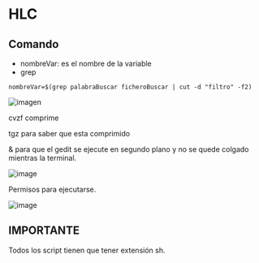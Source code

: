 # HLC







## Comando

*  nombreVar: es el nombre de la variable
*  grep


`nombreVar=$(grep palabraBuscar ficheroBuscar | cut -d "filtro" -f2)`



![imagen](https://github.com/ERICKBOWSER/HLC/assets/92431188/f8df8be6-d763-4cdf-bafe-4894f851f60c)



cvzf comprime

tgz para saber que esta comprimido

& para que el gedit se ejecute en segundo plano y no se quede colgado mientras la terminal.

![image](https://github.com/ERICKBOWSER/HLC/assets/92431188/30868edd-8d06-46d5-9945-8e10621ccce4)

Permisos para ejecutarse.

![image](https://github.com/ERICKBOWSER/HLC/assets/92431188/d0d8d8da-147e-4d9b-9179-5313af48f9bf)


## IMPORTANTE

Todos los script tienen que tener extensión sh.



